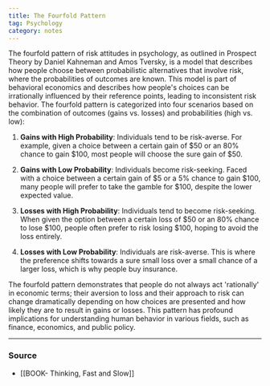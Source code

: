 ```yaml
---
title: The Fourfold Pattern
tag: Psychology 
category: notes
---
```


The fourfold pattern of risk attitudes in psychology, as outlined in Prospect Theory by Daniel Kahneman and Amos Tversky, is a model that describes how people choose between probabilistic alternatives that involve risk, where the probabilities of outcomes are known. This model is part of behavioral economics and describes how people's choices can be irrationally influenced by their reference points, leading to inconsistent risk behavior. The fourfold pattern is categorized into four scenarios based on the combination of outcomes (gains vs. losses) and probabilities (high vs. low):

1. **Gains with High Probability**: Individuals tend to be risk-averse. For example, given a choice between a certain gain of $50 or an 80% chance to gain $100, most people will choose the sure gain of $50.
    
2. **Gains with Low Probability**: Individuals become risk-seeking. Faced with a choice between a certain gain of $5 or a 5% chance to gain $100, many people will prefer to take the gamble for $100, despite the lower expected value.
    
3. **Losses with High Probability**: Individuals tend to become risk-seeking. When given the option between a certain loss of $50 or an 80% chance to lose $100, people often prefer to risk losing $100, hoping to avoid the loss entirely.
    
4. **Losses with Low Probability**: Individuals are risk-averse. This is where the preference shifts towards a sure small loss over a small chance of a larger loss, which is why people buy insurance.
    

The fourfold pattern demonstrates that people do not always act 'rationally' in economic terms; their aversion to loss and their approach to risk can change dramatically depending on how choices are presented and how likely they are to result in gains or losses. This pattern has profound implications for understanding human behavior in various fields, such as finance, economics, and public policy.

--- 
### Source 
- [[BOOK- Thinking, Fast and Slow]]